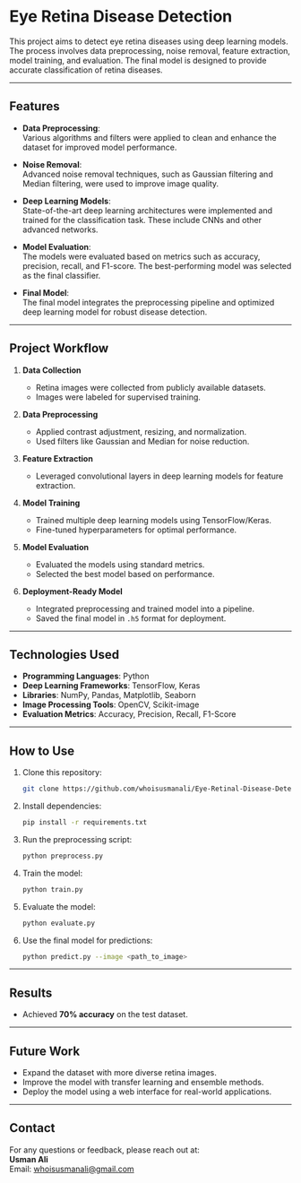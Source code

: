 # Eye Retina Disease Detection

This project aims to detect eye retina diseases using deep learning models. The process involves data preprocessing, noise removal, feature extraction, model training, and evaluation. The final model is designed to provide accurate classification of retina diseases.

---

## Features

- **Data Preprocessing**:  
  Various algorithms and filters were applied to clean and enhance the dataset for improved model performance.
  
- **Noise Removal**:  
  Advanced noise removal techniques, such as Gaussian filtering and Median filtering, were used to improve image quality.

- **Deep Learning Models**:  
  State-of-the-art deep learning architectures were implemented and trained for the classification task. These include CNNs and other advanced networks.

- **Model Evaluation**:  
  The models were evaluated based on metrics such as accuracy, precision, recall, and F1-score. The best-performing model was selected as the final classifier.

- **Final Model**:  
  The final model integrates the preprocessing pipeline and optimized deep learning model for robust disease detection.

---

## Project Workflow

1. **Data Collection**  
   - Retina images were collected from publicly available datasets.
   - Images were labeled for supervised training.

2. **Data Preprocessing**  
   - Applied contrast adjustment, resizing, and normalization.
   - Used filters like Gaussian and Median for noise reduction.

3. **Feature Extraction**  
   - Leveraged convolutional layers in deep learning models for feature extraction.

4. **Model Training**  
   - Trained multiple deep learning models using TensorFlow/Keras.
   - Fine-tuned hyperparameters for optimal performance.

5. **Model Evaluation**  
   - Evaluated the models using standard metrics.
   - Selected the best model based on performance.

6. **Deployment-Ready Model**  
   - Integrated preprocessing and trained model into a pipeline.
   - Saved the final model in `.h5` format for deployment.

---

## Technologies Used

- **Programming Languages**: Python  
- **Deep Learning Frameworks**: TensorFlow, Keras  
- **Libraries**: NumPy, Pandas, Matplotlib, Seaborn  
- **Image Processing Tools**: OpenCV, Scikit-image  
- **Evaluation Metrics**: Accuracy, Precision, Recall, F1-Score  

---

## How to Use

1. Clone this repository:
   ```bash
   git clone https://github.com/whoisusmanali/Eye-Retinal-Disease-Detection.git
   ```

2. Install dependencies:
   ```bash
   pip install -r requirements.txt
   ```

3. Run the preprocessing script:
   ```bash
   python preprocess.py
   ```

4. Train the model:
   ```bash
   python train.py
   ```

5. Evaluate the model:
   ```bash
   python evaluate.py
   ```

6. Use the final model for predictions:
   ```bash
   python predict.py --image <path_to_image>
   ```

---

## Results

- Achieved **70% accuracy** on the test dataset.

---

## Future Work

- Expand the dataset with more diverse retina images.
- Improve the model with transfer learning and ensemble methods.
- Deploy the model using a web interface for real-world applications.


---

## Contact

For any questions or feedback, please reach out at:  
**Usman Ali**  
Email: whoisusmanali@gmail.com